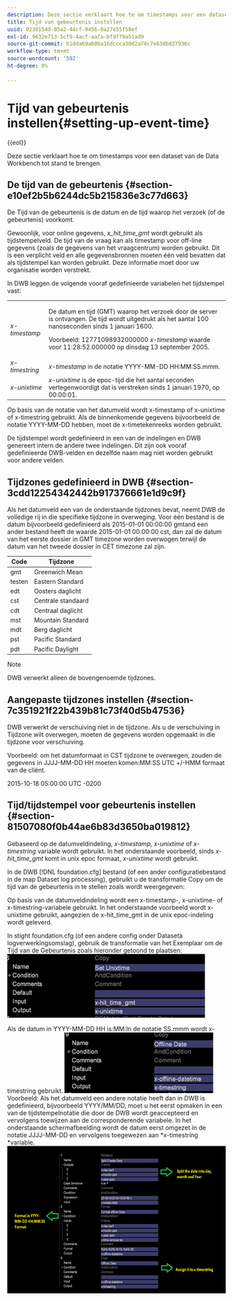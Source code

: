 ```yaml
---
description: Deze sectie verklaart hoe te om timestamps voor een dataset van de Data Workbench tot stand te brengen.
title: Tijd van gebeurtenis instellen
uuid: 0230154d-05a2-44cf-9456-0a27e55f58ef
exl-id: 9632e713-5cf9-4acf-aafa-bfdf79a51ad9
source-git-commit: b1dda69a606a16dccca30d2a74c7e63dbd27936c
workflow-type: tm+mt
source-wordcount: '592'
ht-degree: 0%

---
```


# Tijd van gebeurtenis instellen{#setting-up-event-time}

{{eol}}

Deze sectie verklaart hoe te om timestamps voor een dataset van de Data Workbench tot stand te brengen.

## De tijd van de gebeurtenis {#section-e10ef2b5b6244dc5b215836e3c77d663}

De Tijd van de gebeurtenis is de datum en de tijd waarop het verzoek (of de gebeurtenis) voorkomt.

Gewoonlijk, voor online gegevens, *x_hit_time_gmt* wordt gebruikt als tijdstempelveld. De tijd van de vraag kan als timestamp voor off-line gegevens (zoals de gegevens van het vraagcentrum) worden gebruikt. Dit is een verplicht veld en alle gegevensbronnen moeten één veld bevatten dat als tijdstempel kan worden gebruikt. Deze informatie moet door uw organisatie worden verstrekt.

In DWB leggen de volgende vooraf gedefinieerde variabelen het tijdstempel vast:

<table id="table_C24BD56CEB4E42F68D645EBB65585D16"> 
 <tbody> 
  <tr> 
   <td colname="col1"><i>x-timestamp</i> </td> 
   <td colname="col2"> <p> De datum en tijd (GMT) waarop het verzoek door de server is ontvangen. De tijd wordt uitgedrukt als het aantal 100 nanoseconden sinds 1 januari 1600. </p> <p>Voorbeeld: 12771098932000000 <i>x-timestamp</i> waarde voor 11:28:52.000000 op dinsdag 13 september 2005. </p> </td> 
  </tr> 
  <tr> 
   <td colname="col1"><i>x-timestring</i> </td> 
   <td colname="col2"> <i>x-timestamp</i> in de notatie YYYY-MM-DD HH:MM:SS.mmm. </td> 
  </tr> 
  <tr> 
   <td colname="col1"><i>x-unixtime</i> </td> 
   <td colname="col2"> <i>x-unixtime</i> is de epoc-tijd die het aantal seconden vertegenwoordigt dat is verstreken sinds 1 januari 1970, op 00:00:01. </td> 
  </tr> 
 </tbody> 
</table>

Op basis van de notatie van het datumveld wordt x-timestamp of x-unixtime of x-timestring gebruikt. Als de binnenkomende gegevens bijvoorbeeld de notatie YYYY-MM-DD hebben, moet de x-timetekenreeks worden gebruikt.

De tijdstempel wordt gedefinieerd in een van de indelingen en DWB genereert intern de andere twee indelingen. Dit zijn ook vooraf gedefinieerde DWB-velden en dezelfde naam mag niet worden gebruikt voor andere velden.

## Tijdzones gedefinieerd in DWB {#section-3cdd12254342442b917376661e1d9c9f}

Als het datumveld een van de onderstaande tijdzones bevat, neemt DWB de volledige rij in die specifieke tijdzone in overweging. Voor één bestand is de datum bijvoorbeeld gedefinieerd als 2015-01-01 00:00:00 gmtand een ander bestand heeft de waarde 2015-01-01 00:00:00 cst, dan zal de datum van het eerste dossier in GMT timezone worden overwogen terwijl de datum van het tweede dossier in CET timezone zal zijn.

| Code | Tijdzone |
|---|---|
| gmt | Greenwich Mean |
| testen | Eastern Standard |
| edt | Oosters daglicht |
| cst | Centrale standaard |
| cdt | Centraal daglicht |
| mst | Mountain Standard |
| mdt | Berg daglicht |
| pst | Pacific Standard |
| pdt | Pacific Daylight |

>[!NOTE]
>
>DWB verwerkt alleen de bovengenoemde tijdzones.

## Aangepaste tijdzones instellen {#section-7c351921f22b439b81c73f40d5b47536}

DWB verwerkt de verschuiving niet in de tijdzone. Als u de verschuiving in Tijdzone wilt overwegen, moeten de gegevens worden opgemaakt in die tijdzone voor verschuiving.

Voorbeeld: om het datumformaat in CST tijdzone te overwegen, zouden de gegevens in JJJJ-MM-DD HH moeten komen:MM:SS UTC +/-HMM formaat van de cliënt.

2015-10-18 05:00:00 UTC -0200

## Tijd/tijdstempel voor gebeurtenis instellen {#section-81507080f0b44ae6b83d3650ba019812}

Gebaseerd op de datumveldindeling, *x-timestamp, x-unixtime* of *x-timestring* variable wordt gebruikt. In het onderstaande voorbeeld, sinds *x-hit_time_gmt* komt in unix epoc formaat, *x-unixtime* wordt gebruikt.

In de DWB [!DNL foundation.cfg] bestand (of een ander configuratiebestand in de map Dataset log processing), gebruikt u de transformatie Copy om de tijd van de gebeurtenis in te stellen zoals wordt weergegeven:

Op basis van de datumveldindeling wordt een x-timestamp-, x-unixtime- of x-timestring-variabele gebruikt. In het onderstaande voorbeeld wordt x-unixtime gebruikt, aangezien de x-hit_time_gmt in de unix epoc-indeling wordt geleverd.

In stight foundation.cfg (of een andere config onder Datasetà logverwerkingsomslag), gebruik de transformatie van het Exemplaar om de Tijd van de Gebeurtenis zoals hieronder getoond te plaatsen: ![](assets/dwb_impl_timestamp1.png)

Als de datum in YYYY-MM-DD HH is:MM:In de notatie SS.mmm wordt x-timestring gebruikt. ![](assets/dwb_impl_timestamp2.png)Voorbeeld: Als het datumveld een andere notatie heeft dan in DWB is gedefinieerd, bijvoorbeeld YYYY/MM/DD, moet u het eerst opmaken in een van de tijdstempelnotatie die door de DWB wordt geaccepteerd en vervolgens toewijzen aan de corresponderende variabele. In het onderstaande schermafbeelding wordt de datum eerst omgezet in de notatie JJJJ-MM-DD en vervolgens toegewezen aan *x-timestring *variable. ![](assets/dwb_impl_timestamp3.png)
